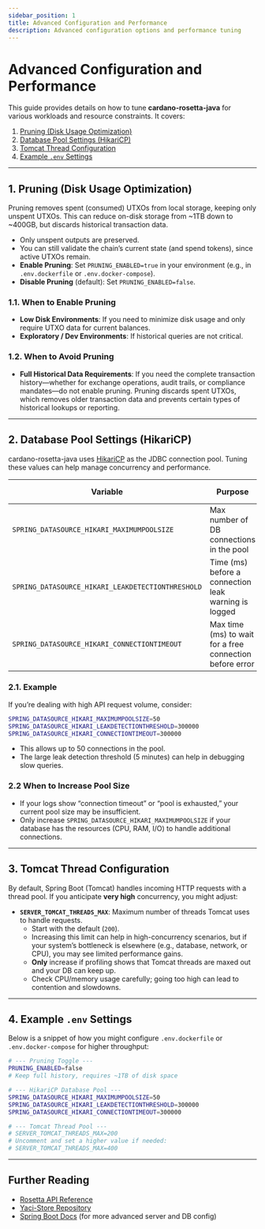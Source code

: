 ```yaml
---
sidebar_position: 1
title: Advanced Configuration and Performance
description: Advanced configuration options and performance tuning
---
```


# Advanced Configuration and Performance

This guide provides details on how to tune **cardano-rosetta-java** for various workloads and resource constraints. It covers:

1. [Pruning (Disk Usage Optimization)](#1-pruning-disk-usage-optimization)
2. [Database Pool Settings (HikariCP)](#2-database-pool-settings-hikaricp)
3. [Tomcat Thread Configuration](#3-tomcat-thread-configuration)
4. [Example `.env` Settings](#4-example-env-settings)

---

## 1. Pruning (Disk Usage Optimization)

Pruning removes spent (consumed) UTXOs from local storage, keeping only unspent UTXOs. This can reduce on-disk storage from ~1TB down to ~400GB, but discards historical transaction data.

- Only unspent outputs are preserved.
- You can still validate the chain’s current state (and spend tokens), since active UTXOs remain.
- **Enable Pruning**: Set `PRUNING_ENABLED=true` in your environment (e.g., in `.env.dockerfile` or `.env.docker-compose`).
- **Disable Pruning** (default): Set `PRUNING_ENABLED=false`.

### 1.1. When to Enable Pruning

- **Low Disk Environments**: If you need to minimize disk usage and only require UTXO data for current balances.
- **Exploratory / Dev Environments**: If historical queries are not critical.

### 1.2. When to Avoid Pruning

- **Full Historical Data Requirements**: If you need the complete transaction history—whether for exchange operations, audit trails, or compliance mandates—do not enable pruning. Pruning discards spent UTXOs, which removes older transaction data and prevents certain types of historical lookups or reporting.

---

## 2. Database Pool Settings (HikariCP)

cardano-rosetta-java uses [HikariCP](https://github.com/brettwooldridge/HikariCP) as the JDBC connection pool. Tuning these values can help manage concurrency and performance.

| Variable                                          | Purpose                                                  | Common Defaults | Possible Tuning |
| ------------------------------------------------- | -------------------------------------------------------- | --------------- | --------------- |
| `SPRING_DATASOURCE_HIKARI_MAXIMUMPOOLSIZE`        | Max number of DB connections in the pool                 | 10 (example)    | 20–100          |
| `SPRING_DATASOURCE_HIKARI_LEAKDETECTIONTHRESHOLD` | Time (ms) before a connection leak warning is logged     | 30,000          | 300,000         |
| `SPRING_DATASOURCE_HIKARI_CONNECTIONTIMEOUT`      | Max time (ms) to wait for a free connection before error | 30,000          | 300,000         |

### 2.1. Example

If you’re dealing with high API request volume, consider:

```bash
SPRING_DATASOURCE_HIKARI_MAXIMUMPOOLSIZE=50
SPRING_DATASOURCE_HIKARI_LEAKDETECTIONTHRESHOLD=300000
SPRING_DATASOURCE_HIKARI_CONNECTIONTIMEOUT=300000
```

- This allows up to 50 connections in the pool.
- The large leak detection threshold (5 minutes) can help in debugging slow queries.

### 2.2 When to Increase Pool Size

- If your logs show “connection timeout” or “pool is exhausted,” your current pool size may be insufficient.
- Only increase `SPRING_DATASOURCE_HIKARI_MAXIMUMPOOLSIZE` if your database has the resources (CPU, RAM, I/O) to handle additional connections.

---

## 3. Tomcat Thread Configuration

By default, Spring Boot (Tomcat) handles incoming HTTP requests with a thread pool. If you anticipate **very high** concurrency, you might adjust:

- **`SERVER_TOMCAT_THREADS_MAX`**: Maximum number of threads Tomcat uses to handle requests.
  - Start with the default (`200`).
  - Increasing this limit can help in high-concurrency scenarios, but if your system’s bottleneck is elsewhere (e.g., database, network, or CPU), you may see limited performance gains.
  - **Only** increase if profiling shows that Tomcat threads are maxed out and your DB can keep up.
  - Check CPU/memory usage carefully; going too high can lead to contention and slowdowns.

---

## 4. Example `.env` Settings

Below is a snippet of how you might configure `.env.dockerfile` or `.env.docker-compose` for higher throughput:

```bash
# --- Pruning Toggle ---
PRUNING_ENABLED=false
# Keep full history, requires ~1TB of disk space

# --- HikariCP Database Pool ---
SPRING_DATASOURCE_HIKARI_MAXIMUMPOOLSIZE=50
SPRING_DATASOURCE_HIKARI_LEAKDETECTIONTHRESHOLD=300000
SPRING_DATASOURCE_HIKARI_CONNECTIONTIMEOUT=300000

# --- Tomcat Thread Pool ---
# SERVER_TOMCAT_THREADS_MAX=200
# Uncomment and set a higher value if needed:
# SERVER_TOMCAT_THREADS_MAX=400
```

---

## Further Reading

- [Rosetta API Reference](https://docs.cdp.coinbase.com/mesh/docs/api-reference/)
- [Yaci-Store Repository](https://github.com/bloxbean/yaci-store)
- [Spring Boot Docs](https://docs.spring.io/spring-boot/index.html) (for more advanced server and DB config)
